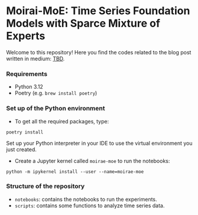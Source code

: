 # Moirai-MoE: Time Series Foundation Models with Sparce Mixture of Experts

Welcome to this repository! Here you find the codes related to the blog post written in medium:
[TBD]().

### Requirements
* Python 3.12
* Poetry (e.g. ```brew install poetry```)

### Set up of the Python environment
* To get all the required packages, type: 

```poetry install ```

Set up your Python interpreter in your IDE to use the virtual environment you just created.

* Create a Jupyter kernel called ```moirae-moe``` to run the notebooks:

```python -m ipykernel install --user --name=moirae-moe```

### Structure of the repository
* ```notebooks```: contains the notebooks to run the experiments.
* ```scripts```: contains some functions to analyze time series data.
